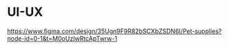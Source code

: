 # UI-UX
https://www.figma.com/design/35Ugn9F9R82bSCXbZSDN6I/Pet-supplies?node-id=0-1&t=M0oUzIwRtcApTwrw-1
